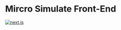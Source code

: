 # Mircro Simulate Front-End

[![next.js](https://img.shields.io/npm/v/next?label=next.js)](https://nextjs.org/)
